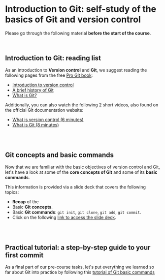 # Introduction to Git: self-study of the basics of Git and version control

Please go through the following material **before the start of the course**.

<br>

## Introduction to Git: reading list

As an introduction to **Version control** and **Git**, we suggest reading the
following pages from the free [Pro Git book](https://git-scm.com/book/en/v2):

* [Introduction to version control](https://git-scm.com/book/en/v2/Getting-Started-About-Version-Control)
* [A brief history of Git](https://git-scm.com/book/en/v2/Getting-Started-A-Short-History-of-Git)
* [What is Git?](https://git-scm.com/book/en/v2/Getting-Started-What-is-Git%3F)

Additionally, you can also watch the following 2 short videos, also found on
the official Git documentation website:

* [What is version control (6 minutes)](https://git-scm.com/video/what-is-version-control)
* [What is Git (8 minutes)](https://git-scm.com/video/what-is-git)


<br>
<br>

## Git concepts and basic commands

Now that we are familiar with the basic objectives of version control and Git,
let's have a look at some of the **core concepts of Git** and some of its
**basic commands**.

This information is provided via a slide deck that covers the following topics:
* **Recap** of the
* Basic **Git concepts**.
* Basic **Git commands**: `git init`, `git clone`, `git add`, `git commit`.
* Click on the following [link to access the slide deck](link).

<br>
<br>

## Practical tutorial: a step-by-step guide to your first commit

As a final part of our pre-course tasks, let's put everything we learned
so far about Git into practice by following this
[tutorial of Git basic commands](tutorial_basic_commands.md)
